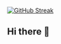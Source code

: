 [![GitHub Streak](https://streak-stats.demolab.com?user=chsssssss&theme=dark&hide_border=true&ring=AF7BEB60&fire=AF7BEB&currStreakLabel=AF7BEB&sideNums=AF7BEB&background=0D1117)](https://git.io/streak-stats)
## Hi there 👋

<!--
**chsssssss/chsssssss** is a ✨ _special_ ✨ repository because its `README.md` (this file) appears on your GitHub profile.

Here are some ideas to get you started:

- 🔭 I’m currently working on ...
- 🌱 I’m currently learning ...
- 👯 I’m looking to collaborate on ...
- 🤔 I’m looking for help with ...
- 💬 Ask me about ...
- 📫 How to reach me: ...
- 😄 Pronouns: ...
- ⚡ Fun fact: ...
-->
